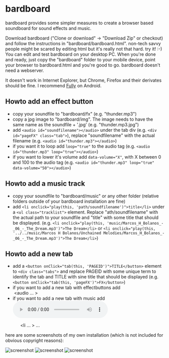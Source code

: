 # bardboard

bardboard provides some simpler measures to create a browser based soundboard for sound effects and music. 

Download bardboard ("Clone or download" -&gt; "Download Zip" or checkout) and follow the instructions in "bardboard/bardboard.html". non-tech savvy people might be scared by editing html but it's really not that hard. try it! :-) You can edit and test bardboard on your desktop PC. When you're done and ready, just copy the "bardboard" folder to your mobile device, point your browser to bardboard.html and you're good to go. bardboard doesn't need a webserver.

It doesn't work in Internet Explorer, but Chrome, Firefox and their derivates should be fine. I recommend [Fully](https://play.google.com/store/apps/details?id=de.ozerov.fully) on Android.

## Howto add an effect button

* copy your soundfile to "bardboard/fx" (e.g. "thunder.mp3")
* copy a jpg image to "bardboard/img". The image needs to have the same name as the soundfile + '.jpg' (e.g. "thunder.mp3.jpg")
* add ```<audio id="soundfilename"></audio>``` under the tab div (e.g. ```<div id="pageFX" class="tab">```), replace "soundfilename" with the actual filename (e.g. ```<audio id="thunder.mp3"></audio>```)
* if you want it to loop add ```loop="true"``` to the audio tag (e.g. ```<audio id="thunder.mp3" loop="true"></audio>```)
* if you want to lower it's volume add ```data-volume="X"```, with X between 0 and 100 to the audio tag (e.g. ```<audio id="thunder.mp3" loop="true" data-volume="50"></audio>```)

## Howto add a music track

* copy your soundfile to "bardboard/music" or any other folder (relative folders outside of your bardboard installation are fine)
* add ```<li onclick="play(this, 'path/soundfilename')">title</li>``` under a ```<ul class="tracklist">``` element. Replace "ath/soundfilename" with the actual path to your soundfile and "title" with some title that should be displayed. (e.g. ```<li onclick="play(this, 'music/Marcos_H_Bolanos_-_06_-_The_Dream.mp3')">The Dream</li>``` or ```<li onclick="play(this, '../../music/Marcos H Bolanos/Unchained Melodies/Marcos_H_Bolanos_-_06_-_The_Dream.mp3')">The Dream</li>```)

## Howto add a new tab

* add a ```<button onClick="tab(this, 'PAGEID')">TITLE</button>``` element to ```<div class="tabs">``` and replace PAGEID with some unique term to identify the tab and TITLE with sine title that should be displayed (e.g. ```<button onClick="tab(this, 'pageFX')">FX</button>```)
* if you want to add a new tab with effectbuttons add
        <div id="PAGEID" class="tab">
            <img class="mutebutton nofloat"></img>
            <audio ... ></audio> 
        </div>
* if you want to add a new tab with music add
        <div id="PAGEID" class="tab">
            <img class="mutebutton"></img>
            <div class="volume"></div>
            <div class="audioplayer"><audio loop="true" controls class="nofx"/></div>
            <ul class="tracklist">
                <li ... > ... </li>
            </ul>
        </div>

here are some screenshots of my own installation (which is not included for obvious copyright reasons):

![screenshot](screenshots/screenshot_main.png?raw=true)
![screenshot](screenshots/screenshot_celaeon.png?raw=true)
![screenshot](screenshots/screenshot_kampf.png?raw=true)
